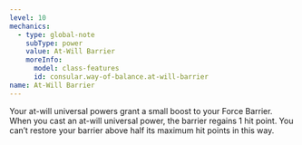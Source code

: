 ```yaml
---
level: 10
mechanics:
  - type: global-note
    subType: power
    value: At-Will Barrier
    moreInfo:
      model: class-features
      id: consular.way-of-balance.at-will-barrier
name: At-Will Barrier
---
```

Your at-will universal powers grant a small boost to your Force Barrier. When you cast an at-will
universal power, the barrier regains 1 hit point. You can’t restore your barrier above half its maximum hit points in this way.
